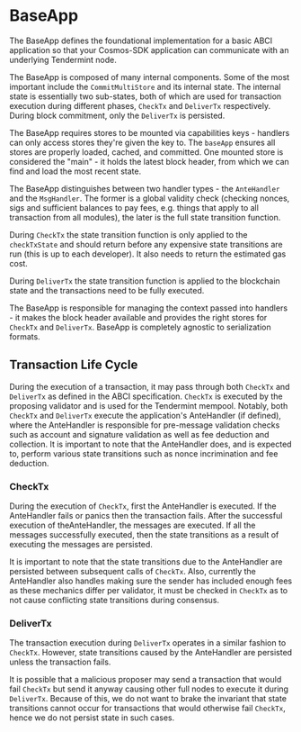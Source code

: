 # BaseApp

The BaseApp defines the foundational implementation for a basic ABCI application
so that your Cosmos-SDK application can communicate with an underlying
Tendermint node.

The BaseApp is composed of many internal components. Some of the most important
include the `CommitMultiStore` and its internal state. The internal state is
essentially two sub-states, both of which are used for transaction execution
during different phases, `CheckTx` and `DeliverTx` respectively. During block
commitment, only the `DeliverTx` is persisted.

The BaseApp requires stores to be mounted via capabilities keys - handlers can
only access stores they're given the key to. The `baseApp` ensures all stores are
properly loaded, cached, and committed. One mounted store is considered the
"main" - it holds the latest block header, from which we can find and load the
most recent state.

The BaseApp distinguishes between two handler types - the `AnteHandler` and the
`MsgHandler`. The former is a global validity check (checking nonces, sigs and
sufficient balances to pay fees, e.g. things that apply to all transaction from
all modules), the later is the full state transition function.

During `CheckTx` the state transition function is only applied to the `checkTxState`
and should return before any expensive state transitions are run
(this is up to each developer). It also needs to return the estimated gas cost.

During `DeliverTx` the state transition function is applied to the blockchain
state and the transactions need to be fully executed.

The BaseApp is responsible for managing the context passed into handlers -
it makes the block header available and provides the right stores for `CheckTx`
and `DeliverTx`. BaseApp is completely agnostic to serialization formats.

## Transaction Life Cycle

During the execution of a transaction, it may pass through both `CheckTx` and
`DeliverTx` as defined in the ABCI specification. `CheckTx` is executed by the
proposing validator and is used for the Tendermint mempool. Notably, both
`CheckTx` and `DeliverTx` execute the application's AnteHandler (if defined),
where the AnteHandler is responsible for pre-message validation checks such as
account and signature validation as well as fee deduction and collection. It is
important to note that the AnteHandler does, and is expected to, perform various
state transitions such as nonce incrimination and fee deduction.

### CheckTx

During the execution of `CheckTx`, first the AnteHandler is executed. If the
AnteHandler fails or panics then the transaction fails. After the successful
execution of theAnteHandler, the messages are executed. If all the messages
successfully executed, then the state transitions as a result of executing the
messages are persisted.

It is important to note that the state transitions due to the AnteHandler are
persisted between subsequent calls of `CheckTx`. Also, currently the AnteHandler
also handles making sure the sender has included enough fees as these mechanics
differ per validator, it must be checked in `CheckTx` as to not cause conflicting
state transitions during consensus.

### DeliverTx

The transaction execution during `DeliverTx` operates in a similar fashion to
`CheckTx`. However, state transitions caused by the AnteHandler are persisted
unless the transaction fails.

It is possible that a malicious proposer may send a transaction that would fail
`CheckTx` but send it anyway causing other full nodes to execute it during
`DeliverTx`. Because of this, we do not want to brake the invariant that state
transitions cannot occur for transactions that would otherwise fail `CheckTx`,
hence we do not persist state in such cases.